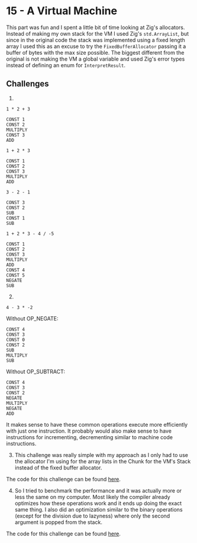 # 15 - A Virtual Machine

This part was fun and I spent a little bit of time looking at Zig's allocators. Instead of making my own stack for the VM I used Zig's `std.ArrayList`, but since in the original code the stack was implemented using a fixed length array I used this as an excuse to try the `FixedBufferAllocator` passing it a buffer of bytes with the max size possible. The biggest different from the original is not making the VM a global variable and used Zig's error types instead of defining an enum for `InterpretResult`.

## Challenges

1. 
```
1 * 2 + 3
```

```
CONST 1
CONST 2
MULTIPLY
CONST 3 
ADD
```

```
1 + 2 * 3
```

```
CONST 1
CONST 2
CONST 3
MULTIPLY
ADD
```

```
3 - 2 - 1
```

```
CONST 3
CONST 2
SUB
CONST 1
SUB
```

```
1 + 2 * 3 - 4 / -5
```

```
CONST 1
CONST 2
CONST 3
MULTIPLY
ADD
CONST 4
CONST 5
NEGATE
SUB
```

2.
```
4 - 3 * -2
```

Without OP_NEGATE:
```
CONST 4
CONST 3
CONST 0
CONST 2
SUB
MULTIPLY
SUB
```

Without OP_SUBTRACT:
```
CONST 4
CONST 3
CONST 2
NEGATE
MULTIPLY
NEGATE
ADD
```

It makes sense to have these common operations execute more efficiently with just one instruction. It probably would also make sense to have instructions for incrementing, decrementing similar to machine code instructions.

3. This challenge was really simple with my approach as I only had to use the allocator I'm using for the array lists in the Chunk for the VM's Stack instead of the fixed buffer allocator. 

The code for this challenge can be found [here](https://github.com/EdSwordsmith/crafting_interpreters/tree/15_dynamic_stack).

4. So I tried to benchmark the performance and it was actually more or less the same on my computer. Most likely the compiler already optimizes how these operations work and it ends up doing the exact same thing. I also did an optimization similar to the binary operations (except for the division due to lazyness) where only the second argument is popped from the stack.

The code for this challenge can be found [here](https://github.com/EdSwordsmith/crafting_interpreters/tree/15_opt).

